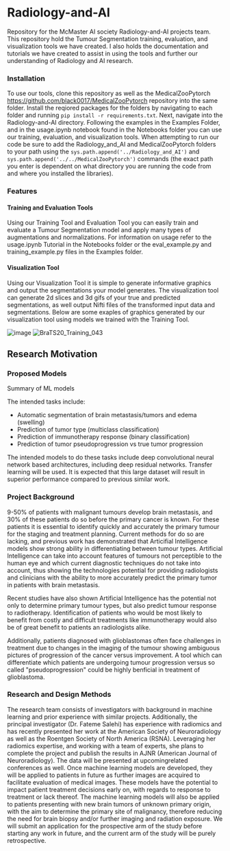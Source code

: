 # Radiology-and-AI
Repository for the McMaster AI society Radiology-and-AI projects team.
This repository hold the Tumour Segmentation training, evaluation, and visualization tools we have created. I also holds the documentation and tutorials we have created to assist in using the tools and further our understanding of Radiology and AI research.

### Installation

To use our tools, clone this repository as well as the MedicalZooPytorch https://github.com/black0017/MedicalZooPytorch repository into the same folder. Install the reqiored packages for the folders by navigating to each folder and running `pip install -r requirements.txt`. Next, navigate into the Radiology-and-AI directory. Following the examples in the Examples Folder, and in the usage.ipynb notebook found in the Notebooks folder you can use our training, evaluation, and visualization tools. When attempting to run our code be sure to add the Radiology_and_AI and MedicalZooPytorch folders to your path using the `sys.path.append('../Radiology_and_AI')` and `sys.path.append('../../MedicalZooPytorch')` commands (the exact path you enter is dependent on what directory you are running the code from and where you installed the libraries).

### Features

#### Training and Evaluation Tools

Using our Training Tool and Evaluation Tool you can easily train and evaluate a Tumour Segmentation model and apply many types of augmentations and normalizations. For information on usage refer to the usage.ipynb Tutorial in the Notebooks folder or the eval_example.py and training_example.py files in the Examples folder.

#### Visualization Tool

Using our Visualization Tool it is simple to generate informative graphics and output the segmentations your model generates. The visualization tool can generate 2d slices and 3d gifs of your true and predicted segmentations, as well output Nifti files of the transformed input data and segmentations. Below are some exaples of graphics generated by our visualization tool using models we trained with the Training Tool.

![image](https://user-images.githubusercontent.com/44153501/113210983-e0af1700-9242-11eb-9578-e2725109ad9e.png)
![BraTS20_Training_043](https://user-images.githubusercontent.com/44153501/113211177-2966d000-9243-11eb-8b52-c1cadfc4660a.gif)

## Research Motivation
### Proposed Models
Summary of ML models

The intended tasks include:
- Automatic segmentation of brain metastasis/tumors and edema (swelling) 
- Prediction of tumor type (multiclass classification)
- Prediction of immunotherapy response (binary classification)
- Prediction of tumor pseudoprogression vs true tumor progression

The intended models to do these tasks include deep convolutional neural network based architectures, including deep residual networks. Transfer learning will be used. It is expected that this large dataset will result in superior performance compared to previous similar work. 
### Project Background
9-50% of patients with malignant tumours develop brain metastasis, and 30% of these patients do so before the primary cancer is known. For these patients it is essential to identify quickly and accurately the primary tumour for the staging and treatment planning. Current methods for do so are lacking, and previous work has demonstrated that Articifial Intelligence models show strong ability in differentiating between tumour types. Artificial Intelligence can take into account features of tumours not perceptible to the human eye and which current diagnostic techniques do not take into account, thus showing the technologies potential for providing radiologists and clinicians with the ability to more accurately predict the primary tumor in patients with brain metastasis. 

Recent studies have also shown Artificial Intelligence has the potential not only to determine primary tumour types, but also predict tumour response to radiotherapy. Identification of patients who would be most likely to benefit from costly and difficult treatments like immunotherapy would also be of great benefit to patients an radiologists alike. 

Additionally, patients diagnosed with glioblastomas often face challenges in treatment due to changes in the imaging of the tumour showing ambiguous pictures of progression of the cancer versus improvement. A tool which can differentiate which patients are undergoing tumour progression versus so called "pseudoprogression" could be highly benficial in treatment of glioblastoma.


### Research and Design Methods

The research team consists of investigators with background in machine learning and prior experience with  similar  projects.    Additionally,  the  principal  investigator  (Dr.  Fateme  Salehi)  has  experience  with radiomics and has recently presented her work at the American Society of Neuroradiology as well as the Roentgen  Society  of  North  America  (RSNA).   Leveraging  her radiomics expertise,  and  working with  a team of experts, she plans to complete the project and publish the results in AJNR (American Journal of Neuroradiology).  The  data  will  be  presented  at  upcomingrelated  conferences  as  well.  Once  machine learning models are developed, they will be applied to patients in future as further images are acquired to facilitate evaluation of medical images.  These models have the potential to impact patient treatment decisions early on, with regards to response to treatment or lack thereof.  The machine learning models will also be applied to patients presenting with new brain tumors of unknown primary origin, with the aim to determine the primary site of malignancy, therefore reducing the need for brain biopsy and/or further imaging and radiation exposure.  We will submit an application for the prospective arm of the study before starting any work in future, and the current arm of the study will be purely retrospective. 
